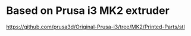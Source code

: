 # Based on Prusa i3 MK2 extruder

https://github.com/prusa3d/Original-Prusa-i3/tree/MK2/Printed-Parts/stl

